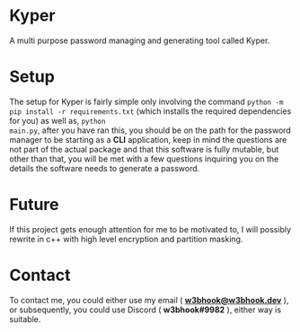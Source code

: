 # Kyper
A multi purpose password managing and generating tool called Kyper.

# Setup
The setup for Kyper is fairly simple only involving the command <code>python -m pip install -r requirements.txt</code> (which installs the required dependencies for you)
as well as, <code>python main.py</code>, after you have ran this, you should be on the path for the password manager to be starting as a <b>CLI</b> application, keep in mind the questions are not part of the actual package and that this software is fully mutable, but other than that, you will be met with a few questions inquiring you on the details the software needs to generate a password.

# Future
If this project gets enough attention for me to be motivated to, I will possibly rewrite in c++ with high level encryption and partition masking.

# Contact
To contact me, you could either use my email ( <b>w3bhook@w3bhook.dev</b> ), or subsequently, you could use Discord ( <b>w3bhook#9982</b> ), either way is suitable.
